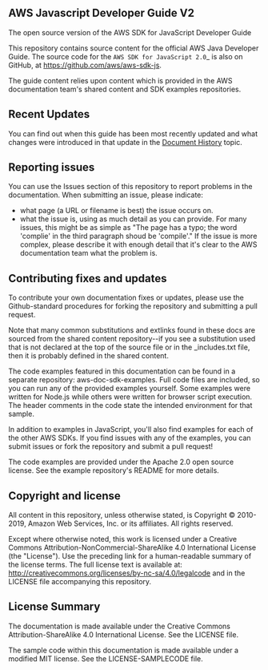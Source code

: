 ## AWS Javascript Developer Guide V2

The open source version of the AWS SDK for JavaScript Developer Guide

This repository contains source content for the official AWS Java Developer Guide. The source code for the `AWS SDK for JavaScript 2.0`_ is also on GitHub, at https://github.com/aws/aws-sdk-js.

The guide content relies upon content which is provided in the AWS documentation team's shared content and SDK examples repositories.

## Recent Updates

You can find out when this guide has been most recently updated and what changes were introduced in that update in the [Document History](/doc-history.md "Document History") topic.

## Reporting issues

You can use the Issues section of this repository to report problems in the documentation. When submitting an issue, please indicate:

  * what page (a URL or filename is best) the issue occurs on.
  * what the issue is, using as much detail as you can provide. For many issues, this might be as simple as "The page has a typo; the word 'complie' in the third paragraph shoud be 'compile'." If the issue is more complex, please describe it with enough detail that it's clear to the AWS documentation team what the problem is.

## Contributing fixes and updates

To contribute your own documentation fixes or updates, please use the Github-standard procedures for forking the repository and submitting a pull request.

Note that many common substitutions and extlinks found in these docs are sourced from the shared content repository--if you see a substitution used that is not declared at the top of the source file or in the _includes.txt file, then it is probably defined in the shared content.

The code examples featured in this documentation can be found in a separate repository: aws-doc-sdk-examples. Full code files are included, so you can run any of the provided examples yourself. Some examples were written for Node.js while others were written for browser script execution. The header comments in the code state the intended environment for that sample. 

In addition to examples in JavaScript, you'll also find examples for each of the other AWS SDKs. If you find issues with any of the examples, you can submit issues or fork the repository and submit a pull request!

The code examples are provided under the Apache 2.0 open source license. See the example repository's README for more details.

## Copyright and license

All content in this repository, unless otherwise stated, is Copyright © 2010-2019, Amazon Web Services, Inc. or its affiliates. All rights reserved.

Except where otherwise noted, this work is licensed under a Creative Commons Attribution-NonCommercial-ShareAlike 4.0 International License (the "License"). Use the preceding link for a human-readable summary of the license terms. The full license text is available at: http://creativecommons.org/licenses/by-nc-sa/4.0/legalcode and in the LICENSE file accompanying this repository.

## License Summary

The documentation is made available under the Creative Commons Attribution-ShareAlike 4.0 International License. See the LICENSE file.

The sample code within this documentation is made available under a modified MIT license. See the LICENSE-SAMPLECODE file.
